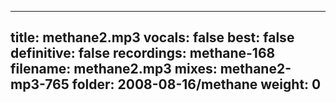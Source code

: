 
---
title: methane2.mp3
vocals: false
best: false
definitive: false
recordings: methane-168
filename: methane2.mp3
mixes: methane2-mp3-765
folder: 2008-08-16/methane
weight: 0
---
